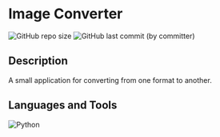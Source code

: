 # Image Converter
![GitHub repo size](https://img.shields.io/github/repo-size/I-antiva-I/ImageConverter?style=for-the-badge)
![GitHub last commit (by committer)](https://img.shields.io/github/last-commit/I-antiva-I/ImageConverter?style=for-the-badge)

## Description
A small application for converting from one format to another.

## Languages and Tools
![Python](https://img.shields.io/badge/Python-3776AB?style=for-the-badge&logo=python&logoColor=white)

